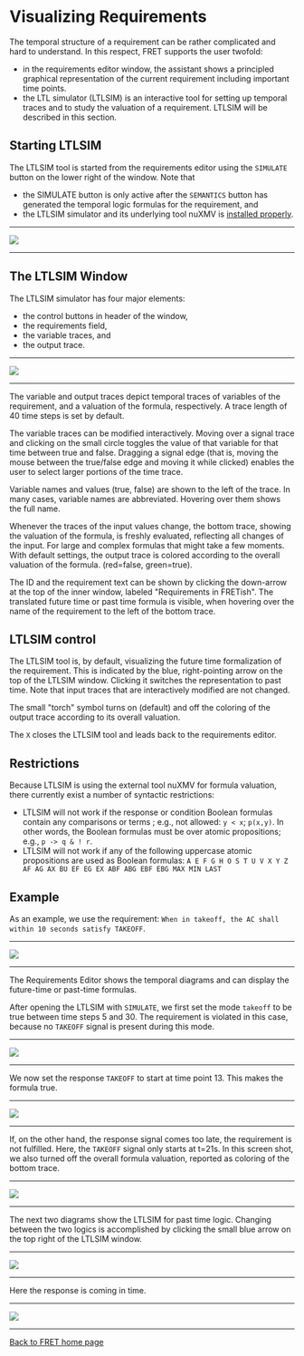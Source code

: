 <!-- ltlsim.md -->

# Visualizing Requirements

The temporal structure of a requirement can be rather complicated
and hard to understand.
In this respect, FRET supports the user twofold:
* in the requirements editor window, the assistant shows a principled
graphical representation of the current requirement including
important time points.
* the LTL simulator (LTLSIM) is an interactive tool for setting up temporal
traces and to study the valuation of a requirement. LTLSIM will be
described in this section.

## Starting LTLSIM
The LTLSIM tool is started from the requirements editor using the
`SIMULATE` button on the lower right of the window.
Note that
* the SIMULATE button is only active after the `SEMANTICS` button has
generated the temporal logic formulas for the requirement, and
* the LTLSIM simulator and its underlying tool nuXMV is [installed properly](./installingFRET/installationInstructions.md).

***
<img src="../screen_shots/ltlsim_reqeditor.png">

***

## The LTLSIM Window
The LTLSIM simulator has four major elements:
* the control buttons in header of the window,
* the requirements field,
* the variable traces, and
* the output trace.
***
<img src="../screen_shots/ltlsim_main.png">

***

The variable and output traces depict temporal traces of variables of the requirement, and a valuation of the formula, respectively.
A trace length of 40 time steps is set by default.

The variable traces can be modified interactively. Moving over a signal
trace and clicking on the small circle toggles the value of that variable
for that time between true and false.
Dragging a signal edge (that is, moving the mouse between the true/false
edge and moving it while clicked) enables the user to select larger
portions of the time trace.

Variable names and values (true, false) are shown to the left of the trace.
In many cases, variable names are abbreviated. Hovering over them shows
the full name.

Whenever the traces of the input values change, the bottom trace, showing
the valuation of the formula, is freshly evaluated, reflecting all
changes of the input. For large and complex formulas that might take
a few moments. With default settings, the output trace is colored according to the overall valuation of the formula. (red=false, green=true).

The ID and the requirement text can be shown by clicking the
down-arrow at the top of the inner window, labeled "Requirements in FRETish".
The translated future time or past time formula is visible, when hovering over the name of the requirement to the left of the bottom trace.

## LTLSIM control
The LTLSIM tool is, by default, visualizing the future time formalization
of the requirement. This is indicated by the blue, right-pointing arrow
on the top of the LTLSIM window.
Clicking it switches the representation to past time.
Note that input traces that are interactively modified are not changed.

The small "torch" symbol turns on (default) and off the coloring of the
output trace according to its overall valuation.

The `X` closes the LTLSIM tool and leads back to the requirements editor.

## Restrictions

Because LTLSIM is using the external tool nuXMV for formula valuation, there currently exist a number of syntactic restrictions:
* LTLSIM will not work if the response or condition Boolean formulas contain any comparisons or terms ; e.g., not allowed: `y < x`; `p(x,y)`. In other words, the Boolean formulas must be over atomic propositions; e.g., `p -> q & ! r`.
* LTLSIM will not work if any of the following uppercase atomic
propositions are used as Boolean formulas:
`A E F G H O S T U V X Y Z AF AG AX BU EF EG EX ABF ABG EBF EBG MAX MIN LAST`

## Example

As an example, we use the requirement:
`When in takeoff, the AC shall within 10 seconds satisfy TAKEOFF`.
***
<img src="../screen_shots/ltlsim_SC1.png">

***

The Requirements Editor shows the temporal diagrams and can display the
future-time or past-time formulas.

After opening the LTLSIM with `SIMULATE`, we first set the
mode `takeoff` to be true between time steps 5 and 30.
The requirement is violated in this case, because no `TAKEOFF` signal
is present during this mode.
***
<img src="../screen_shots/ltlsim_SC2.png">

***

We now set the response `TAKEOFF` to start at time point 13. This
makes the formula true.
***
<img src="../screen_shots/ltlsim_SC4.png">

***

If, on the other hand, the response signal comes too late, the
requirement is not fulfilled. Here, the `TAKEOFF` signal only starts
at t=21s. In this screen shot, we also turned off the overall
formula valuation, reported as coloring of the bottom trace.
***
<img src="../screen_shots/ltlsim_SC5.png">

***

The next two diagrams show the LTLSIM for past time logic. Changing between
the two logics is accomplished by clicking the small blue arrow on the top right
of the LTLSIM window.

***
<img src="../screen_shots/ltlsim_SC6.png">

***

Here the response is coming in time.

***
<img src="../screen_shots/ltlsim_SC7.png">

***

[Back to FRET home page](../userManual.md)
